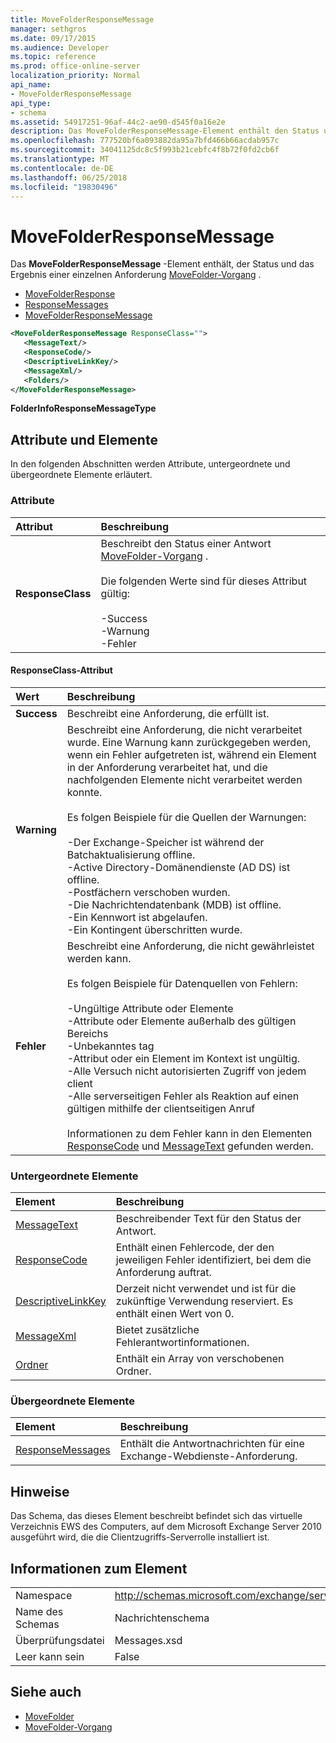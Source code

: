 ```yaml
---
title: MoveFolderResponseMessage
manager: sethgros
ms.date: 09/17/2015
ms.audience: Developer
ms.topic: reference
ms.prod: office-online-server
localization_priority: Normal
api_name:
- MoveFolderResponseMessage
api_type:
- schema
ms.assetid: 54917251-96af-44c2-ae90-d545f0a16e2e
description: Das MoveFolderResponseMessage-Element enthält den Status und das Ergebnis einer Anforderung MoveFolder-Vorgang.
ms.openlocfilehash: 777520bf6a093882da95a7bfd466b66acdab957c
ms.sourcegitcommit: 34041125dc8c5f993b21cebfc4f8b72f0fd2cb6f
ms.translationtype: MT
ms.contentlocale: de-DE
ms.lasthandoff: 06/25/2018
ms.locfileid: "19830496"
---
```

# <a name="movefolderresponsemessage"></a>MoveFolderResponseMessage

Das **MoveFolderResponseMessage** -Element enthält, der Status und das Ergebnis einer einzelnen Anforderung [MoveFolder-Vorgang](movefolder-operation.md) . 
  
- [MoveFolderResponse](movefolderresponse.md)
- [ResponseMessages](responsemessages.md)
- [MoveFolderResponseMessage](movefolderresponsemessage.md)
  
```xml
<MoveFolderResponseMessage ResponseClass="">
   <MessageText/>
   <ResponseCode/>
   <DescriptiveLinkKey/>
   <MessageXml/>
   <Folders/>
</MoveFolderResponseMessage>
```

 **FolderInfoResponseMessageType**
## <a name="attributes-and-elements"></a>Attribute und Elemente

In den folgenden Abschnitten werden Attribute, untergeordnete und übergeordnete Elemente erläutert.
  
### <a name="attributes"></a>Attribute

|**Attribut**|**Beschreibung**|
|:-----|:-----|
|**ResponseClass** <br/> | Beschreibt den Status einer Antwort [MoveFolder-Vorgang](movefolder-operation.md) . <br/><br/>Die folgenden Werte sind für dieses Attribut gültig:  <br/><br/>-Success  <br/>-Warnung  <br/>-Fehler  <br/> |
   
#### <a name="responseclass-attribute"></a>ResponseClass-Attribut

|**Wert**|**Beschreibung**|
|:-----|:-----|
|**Success** <br/> |Beschreibt eine Anforderung, die erfüllt ist.  <br/> |
|**Warning** <br/> | Beschreibt eine Anforderung, die nicht verarbeitet wurde. Eine Warnung kann zurückgegeben werden, wenn ein Fehler aufgetreten ist, während ein Element in der Anforderung verarbeitet hat, und die nachfolgenden Elemente nicht verarbeitet werden konnte.<br/><br/> Es folgen Beispiele für die Quellen der Warnungen:  <br/><br/>-Der Exchange-Speicher ist während der Batchaktualisierung offline.  <br/>-Active Directory-Domänendienste (AD DS) ist offline.  <br/>-Postfächern verschoben wurden.  <br/>-Die Nachrichtendatenbank (MDB) ist offline.  <br/>-Ein Kennwort ist abgelaufen.  <br/>-Ein Kontingent überschritten wurde.  <br/> |
|**Fehler** <br/> | Beschreibt eine Anforderung, die nicht gewährleistet werden kann. <br/><br/>Es folgen Beispiele für Datenquellen von Fehlern:  <br/><br/>-Ungültige Attribute oder Elemente  <br/>-Attribute oder Elemente außerhalb des gültigen Bereichs  <br/>-Unbekanntes tag  <br/>-Attribut oder ein Element im Kontext ist ungültig.  <br/>-Alle Versuch nicht autorisierten Zugriff von jedem client  <br/>-Alle serverseitigen Fehler als Reaktion auf einen gültigen mithilfe der clientseitigen Anruf  <br/><br/>  Informationen zu dem Fehler kann in den Elementen [ResponseCode](responsecode.md) und [MessageText](messagetext.md) gefunden werden.  <br/> |
   
### <a name="child-elements"></a>Untergeordnete Elemente

|**Element**|**Beschreibung**|
|:-----|:-----|
|[MessageText](messagetext.md) <br/> |Beschreibender Text für den Status der Antwort.  <br/> |
|[ResponseCode](responsecode.md) <br/> |Enthält einen Fehlercode, der den jeweiligen Fehler identifiziert, bei dem die Anforderung auftrat.  <br/> |
|[DescriptiveLinkKey](descriptivelinkkey.md) <br/> |Derzeit nicht verwendet und ist für die zukünftige Verwendung reserviert. Es enthält einen Wert von 0.  <br/> |
|[MessageXml](messagexml.md) <br/> |Bietet zusätzliche Fehlerantwortinformationen.  <br/> |
|[Ordner](folders-ex15websvcsotherref.md) <br/> |Enthält ein Array von verschobenen Ordner.  <br/> |
   
### <a name="parent-elements"></a>Übergeordnete Elemente

|**Element**|**Beschreibung**|
|:-----|:-----|
|[ResponseMessages](responsemessages.md) <br/> |Enthält die Antwortnachrichten für eine Exchange-Webdienste-Anforderung.  <br/> |
   
## <a name="remarks"></a>Hinweise

Das Schema, das dieses Element beschreibt befindet sich das virtuelle Verzeichnis EWS des Computers, auf dem Microsoft Exchange Server 2010 ausgeführt wird, die die Clientzugriffs-Serverrolle installiert ist.
  
## <a name="element-information"></a>Informationen zum Element

|||
|:-----|:-----|
|Namespace  <br/> |http://schemas.microsoft.com/exchange/services/2006/messages  <br/> |
|Name des Schemas  <br/> |Nachrichtenschema  <br/> |
|Überprüfungsdatei  <br/> |Messages.xsd  <br/> |
|Leer kann sein  <br/> |False  <br/> |
   
## <a name="see-also"></a>Siehe auch

- [MoveFolder](movefolder.md)
- [MoveFolder-Vorgang](movefolder-operation.md)


